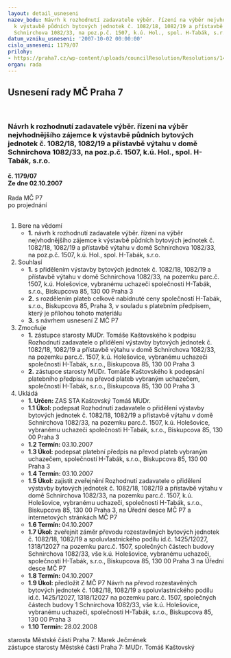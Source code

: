 ```yaml
---
layout: detail_usneseni
nazev_bodu: Návrh k rozhodnutí zadavatele výběr. řízení na výběr nejvhodnějšího zájemce
  k výstavbě půdních bytových jednotek č. 1082/18, 1082/19 a přístavbě výtahu v domě
  Schnirchova 1082/33, na poz.p.č. 1507, k.ú. Hol., spol. H-Tabák, s.r.o.
datum_vzniku_usneseni: '2007-10-02 00:00:00'
cislo_usneseni: 1179/07
prilohy:
- https://praha7.cz/wp-content/uploads/councilResolution/Resolutions/14715/48-p%c5%99evod_schnirchova_33_h-tab%c3%a1k.doc
organ: rada
---
```

<div id="ucUsn_pList" class="usn">
	<span><h2>Usnesení rady MČ Praha 7 </h2>
<br></span><div class="standBody">
<span><h3>Návrh k rozhodnutí zadavatele výběr. řízení na výběr nejvhodnějšího zájemce k výstavbě půdních bytových jednotek č. 1082/18, 1082/19 a přístavbě výtahu v domě Schnirchova 1082/33, na poz.p.č. 1507, k.ú. Hol., spol. H-Tabák, s.r.o.</h3></span><div class="center">
		<strong>č. 1179/07</strong><br>
	</div>
<div class="center">
		<strong>Ze dne 02.10.2007</strong><br><br>
	</div>Rada MČ P7<br> po projednání<br><br><ol>
<li>Bere na vědomí<ul><li>
<strong>1.</strong> návrh k rozhodnutí zadavatele výběr. řízení na výběr nejvhodnějšího zájemce k výstavbě půdních bytových jednotek č. 1082/18, 1082/19 a přístavbě výtahu v domě Schnirchova 1082/33, na poz.p.č. 1507, k.ú. Hol., spol. H-Tabák, s.r.o.</li></ul>
</li>
<li>Souhlasí<ul>
<li>
<strong>1.</strong> s přidělením výstavby bytových jednotek č. 1082/18, 1082/19 a přístavbě výtahu v domě Schnirchova 1082/33, na pozemku parc.č. 1507, k.ú. Holešovice, vybranému uchazeči společnosti H-Tabák, s.r.o., Biskupcova 85, 130 00 Praha 3</li>
<li>
<strong>2.</strong> s rozdělením plateb celkové nabídnuté ceny společností H-Tabák, s.r.o., Biskupcova 85, Praha 3, v souladu s platebním předpisem, který je přílohou tohoto materiálu</li>
<li>
<strong>3.</strong> s návrhem usnesení Z MČ P7</li>
</ul>
</li>
<li>Zmocňuje<ul>
<li>
<strong>1.</strong> zástupce starosty MUDr. Tomáše Kaštovského k podpisu Rozhodnutí zadavatele o přidělení výstavby bytových jednotek č. 1082/18, 1082/19 a přístavbě výtahu v domě Schnirchova 1082/33, na pozemku parc.č. 1507, k.ú. Holešovice, vybranému uchazeči společnosti H-Tabák, s.r.o., Biskupcova 85, 130 00  Praha 3</li>
<li>
<strong>2.</strong> zástupce starosty MUDr. Tomáše Kaštovského k podepsání platebního předpisu na převod plateb vybraným uchazečem, společností H-Tabák, s.r.o., Biskupcova 85, 130 00 Praha 3  </li>
</ul>
</li>
<li>Ukládá<ul>
<li>
<strong>1. Určen: </strong>ZAS STA Kaštovský Tomáš MUDr.</li>
<li>
<strong>1.1 Úkol: </strong>podepsat Rozhodnutí zadavatele o přidělení výstavby bytových jednotek č. 1082/18, 1082/19 a přístavbě výtahu v domě Schnirchova 1082/33, na pozemku parc.č. 1507, k.ú. Holešovice, vybranému uchazeči společnosti H-Tabák, s.r.o., Biskupcova 85, 130 00 Praha 3</li>
<li>
<strong>1.2 Termín: </strong>03.10.2007</li>
<li>
<strong>1.3 Úkol: </strong>podepsat platební předpis na převod plateb vybraným uchazečem, společností H-Tabák, s.r.o., Biskupcova 85, 130 00 Praha 3</li>
<li>
<strong>1.4 Termín: </strong>03.10.2007</li>
<li>
<strong>1.5 Úkol: </strong>zajistit zveřejnění Rozhodnutí zadavatele o přidělení výstavby bytových jednotek č. 1082/18, 1082/19 a přístavbě výtahu v domě Schnirchova 1082/33, na pozemku parc.č. 1507, k.ú. Holešovice, vybranému uchazeči, společnosti H-Tabák, s.r.o., Biskupcova 85, 130 00 Praha 3, na Úřední desce MČ P7 a internetových stránkách MČ P7</li>
<li>
<strong>1.6 Termín: </strong>04.10.2007</li>
<li>
<strong>1.7 Úkol: </strong>zveřejnit záměr převodu rozestavěných bytových jednotek č. 1082/18, 1082/19 a spoluvlastnického podílu id.č. 1425/12027, 1318/12027 na pozemku parc.č. 1507, společných částech budovy Schnirchova 1082/33, vše k.ú. Holešovice, vybranému uchazeči, společnosti H-Tabák, s.r.o., Biskupcova 85, 130 00 Praha 3 na Úřední desce MČ P7</li>
<li>
<strong>1.8 Termín: </strong>04.10.2007</li>
<li>
<strong>1.9 Úkol: </strong>předložit Z MČ P7 Návrh na převod rozestavěných bytových jednotek č. 1082/18, 1082/19 a spoluvlastnického podílu id.č. 1425/12027, 1318/12027 na pozemku parc.č. 1507, společných částech budovy 1 Schnirchova 1082/33, vše k.ú. Holešovice, vybranému uchazeči, společnosti H-Tabák, s.r.o., Biskupcova 85, 130 00 Praha 3</li>
<li>
<strong>1.10 Termín: </strong>28.02.2008</li>
</ul>
</li>
</ol>starosta Městské části Praha 7: Marek Ječmének<br>zástupce starosty Městské části Praha 7: MUDr. Tomáš Kaštovský 
</div>
</div>